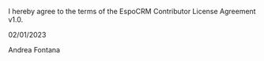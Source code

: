 I hereby agree to the terms of the EspoCRM Contributor License Agreement v1.0.

02/01/2023

Andrea Fontana
